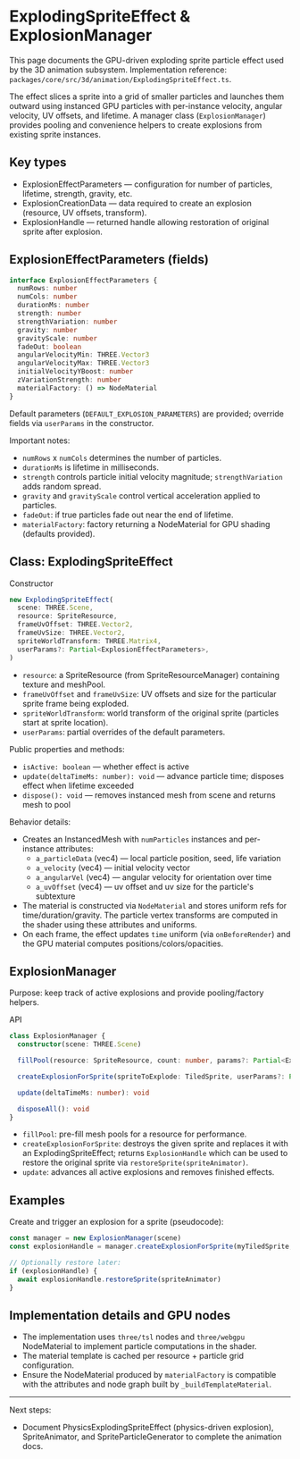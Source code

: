 # ExplodingSpriteEffect & ExplosionManager

This page documents the GPU-driven exploding sprite particle effect used by the 3D animation subsystem. Implementation reference: `packages/core/src/3d/animation/ExplodingSpriteEffect.ts`.

The effect slices a sprite into a grid of smaller particles and launches them outward using instanced GPU particles with per-instance velocity, angular velocity, UV offsets, and lifetime. A manager class (`ExplosionManager`) provides pooling and convenience helpers to create explosions from existing sprite instances.

## Key types

- ExplosionEffectParameters — configuration for number of particles, lifetime, strength, gravity, etc.
- ExplosionCreationData — data required to create an explosion (resource, UV offsets, transform).
- ExplosionHandle — returned handle allowing restoration of original sprite after explosion.

## ExplosionEffectParameters (fields)

```ts
interface ExplosionEffectParameters {
  numRows: number
  numCols: number
  durationMs: number
  strength: number
  strengthVariation: number
  gravity: number
  gravityScale: number
  fadeOut: boolean
  angularVelocityMin: THREE.Vector3
  angularVelocityMax: THREE.Vector3
  initialVelocityYBoost: number
  zVariationStrength: number
  materialFactory: () => NodeMaterial
}
```

Default parameters (`DEFAULT_EXPLOSION_PARAMETERS`) are provided; override fields via `userParams` in the constructor.

Important notes:
- `numRows` x `numCols` determines the number of particles.
- `durationMs` is lifetime in milliseconds.
- `strength` controls particle initial velocity magnitude; `strengthVariation` adds random spread.
- `gravity` and `gravityScale` control vertical acceleration applied to particles.
- `fadeOut`: if true particles fade out near the end of lifetime.
- `materialFactory`: factory returning a NodeMaterial for GPU shading (defaults provided).

## Class: ExplodingSpriteEffect

Constructor
```ts
new ExplodingSpriteEffect(
  scene: THREE.Scene,
  resource: SpriteResource,
  frameUvOffset: THREE.Vector2,
  frameUvSize: THREE.Vector2,
  spriteWorldTransform: THREE.Matrix4,
  userParams?: Partial<ExplosionEffectParameters>,
)
```
- `resource`: a SpriteResource (from SpriteResourceManager) containing texture and meshPool.
- `frameUvOffset` and `frameUvSize`: UV offsets and size for the particular sprite frame being exploded.
- `spriteWorldTransform`: world transform of the original sprite (particles start at sprite location).
- `userParams`: partial overrides of the default parameters.

Public properties and methods:
- `isActive: boolean` — whether effect is active
- `update(deltaTimeMs: number): void` — advance particle time; disposes effect when lifetime exceeded
- `dispose(): void` — removes instanced mesh from scene and returns mesh to pool

Behavior details:
- Creates an InstancedMesh with `numParticles` instances and per-instance attributes:
  - `a_particleData` (vec4) — local particle position, seed, life variation
  - `a_velocity` (vec4) — initial velocity vector
  - `a_angularVel` (vec4) — angular velocity for orientation over time
  - `a_uvOffset` (vec4) — uv offset and uv size for the particle's subtexture
- The material is constructed via `NodeMaterial` and stores uniform refs for time/duration/gravity. The particle vertex transforms are computed in the shader using these attributes and uniforms.
- On each frame, the effect updates `time` uniform (via `onBeforeRender`) and the GPU material computes positions/colors/opacities.

## ExplosionManager

Purpose: keep track of active explosions and provide pooling/factory helpers.

API
```ts
class ExplosionManager {
  constructor(scene: THREE.Scene)

  fillPool(resource: SpriteResource, count: number, params?: Partial<ExplosionEffectParameters>): void

  createExplosionForSprite(spriteToExplode: TiledSprite, userParams?: Partial<ExplosionEffectParameters>): ExplosionHandle | null

  update(deltaTimeMs: number): void

  disposeAll(): void
}
```

- `fillPool`: pre-fill mesh pools for a resource for performance.
- `createExplosionForSprite`: destroys the given sprite and replaces it with an ExplodingSpriteEffect; returns `ExplosionHandle` which can be used to restore the original sprite via `restoreSprite(spriteAnimator)`.
- `update`: advances all active explosions and removes finished effects.

## Examples

Create and trigger an explosion for a sprite (pseudocode):
```ts
const manager = new ExplosionManager(scene)
const explosionHandle = manager.createExplosionForSprite(myTiledSprite, { strength: 6, durationMs: 1500 })

// Optionally restore later:
if (explosionHandle) {
  await explosionHandle.restoreSprite(spriteAnimator)
}
```

## Implementation details and GPU nodes

- The implementation uses `three/tsl` nodes and `three/webgpu` NodeMaterial to implement particle computations in the shader.
- The material template is cached per resource + particle grid configuration.
- Ensure the NodeMaterial produced by `materialFactory` is compatible with the attributes and node graph built by `_buildTemplateMaterial`.

---

Next steps:
- Document PhysicsExplodingSpriteEffect (physics-driven explosion), SpriteAnimator, and SpriteParticleGenerator to complete the animation docs.

